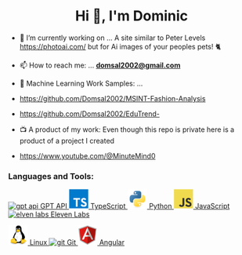 <h1 align="center">Hi 👋, I'm Dominic</h1>


- 🔭 I’m currently working on ... A site similar to Peter Levels https://photoai.com/ but for Ai images of your peoples pets! 🐈
- 📫 How to reach me: ... **domsal2002@gmail.com**
- 🤖 Machine Learning Work Samples: ...
 - https://github.com/Domsal2002/MSINT-Fashion-Analysis
 - https://github.com/Domsal2002/EduTrend-
  
- 📺 A product of my work: Even though this repo is private here is a product of a project I created 
 - https://www.youtube.com/@MinuteMind0

<h3 align="left">Languages and Tools:</h3>
<p align="left"> 
  <a href="https://platform.openai.com/docs/guides/gpt" target="_blank"> <img src="https://upload.wikimedia.org/wikipedia/commons/thumb/4/4b/OpenAI_Logo.svg/1024px-OpenAI_Logo.svg.png" alt="gpt api" width="40" height="40"/> GPT API </a>
  <a href="https://www.typescriptlang.org/" target="_blank"> <img src="https://raw.githubusercontent.com/devicons/devicon/master/icons/typescript/typescript-original.svg" alt="typescript" width="40" height="40"/> TypeScript </a>
  <a href="https://www.python.org" target="_blank"> <img src="https://raw.githubusercontent.com/devicons/devicon/master/icons/python/python-original.svg" alt="python" width="40" height="40"/> Python </a>
  <a href="https://developer.mozilla.org/en-US/docs/Web/JavaScript" target="_blank"> <img src="https://raw.githubusercontent.com/devicons/devicon/master/icons/javascript/javascript-original.svg" alt="javascript" width="40" height="40"/> JavaScript </a>
  <a href="https://www.elevenlabs.io/" target="_blank"> <img src="https://elevenlabs.io/favicon.ico" alt="elven labs" width="40" height="40"/> Eleven Labs </a> 
</p>
<p align="left">
  <a href="https://www.linux.org/" target="_blank"> <img src="https://raw.githubusercontent.com/devicons/devicon/master/icons/linux/linux-original.svg" alt="linux" width="40" height="40"/> Linux </a> 
  <a href="https://git-scm.com/" target="_blank"> <img src="https://www.vectorlogo.zone/logos/git-scm/git-scm-icon.svg" alt="git" width="40" height="40"/> Git </a>
  <a href="https://angular.io/" target="_blank"> <img src="https://raw.githubusercontent.com/devicons/devicon/master/icons/angularjs/angularjs-original.svg" alt="angular" width="40" height="40"/> Angular </a> 
</p>

